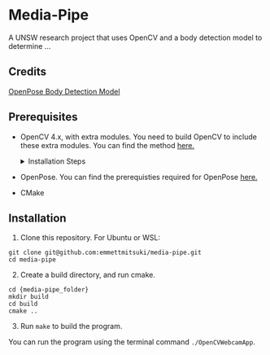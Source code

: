 # Media-Pipe
A UNSW research project that uses OpenCV and a body detection model to determine ...

## Credits
[OpenPose Body Detection Model](https://github.com/CMU-Perceptual-Computing-Lab/openpose/tree/master)

## Prerequisites
* OpenCV 4.x, with extra modules. You need to build OpenCV to include these extra modules. You can find the method [here.](https://github.com/opencv/opencv_contrib)
    <details>
    <summary>Installation Steps</summary>

    1. Download OpenCV and the extra modules.
    ```
        git clone https://github.com/opencv/opencv.git
        git clone https://github.com/opencv/opencv_contrib.git
    ```
    2. Make the build directory, and configure OpenCV. Note:
    * The `-D CUDA_ARCH_BIN` tag; you need to set this value according to your GPU's architecture, which you can find [here.](https://developer.nvidia.com/cuda-gpus) For example, a RTX 3000 series GPU has value 8.6.
    * The `-DOPENCV_EXTRA_MODULES_PATH` tag; this should be set to the path where you cloned `opencv_contrib`. Represent this path as `[path]`.
    ```
    cmake -DCMAKE_BUILD_TYPE=Release \
        -DCMAKE_INSTALL_PREFIX=/usr/local \
        -DWITH_CUDA=ON \
        -DWITH_CUDNN=OFF \
        -DCUDA_ARCH_BIN=8.6 \
        -DWITH_TBB=ON \
        -DWITH_V4L=ON \
        -DWITH_QT=ON \
        -DWITH_OPENGL=ON \
        -DBUILD_EXAMPLES=ON \
        -DOPENCV_GENERATE_PKGCONFIG=ON \
        -DOPENCV_EXTRA_MODULES_PATH=/home/kelvin/libs/opencv_contrib/modules \
        ..
    ```
    3. Compile OpenCV with the terminal commands `make -j$(nproc)` and then `sudo make install`.
    </details>

* OpenPose. You can find the prerequisties required for OpenPose [here.](https://github.com/CMU-Perceptual-Computing-Lab/openpose/blob/master/doc/installation/1_prerequisites.md)
* CMake

## Installation
1. Clone this repository.
For Ubuntu or WSL:
```
git clone git@github.com:emmettmitsuki/media-pipe.git
cd media-pipe
```
2. Create a build directory, and run cmake.
```
cd {media-pipe_folder}
mkdir build
cd build
cmake ..
```
3. Run `make` to build the program.

You can run the program using the terminal command `./OpenCVWebcamApp`.